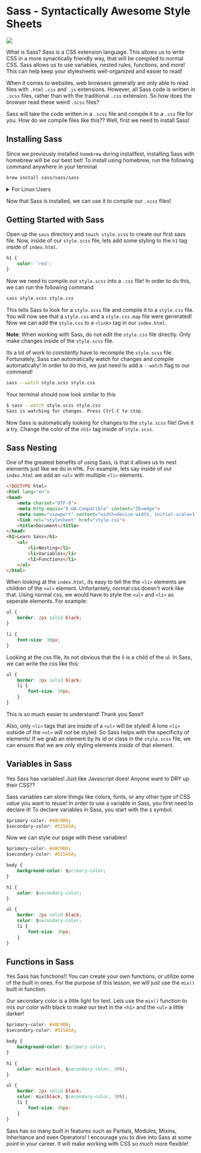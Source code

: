 # Sass - Syntactically Awesome Style Sheets
![](https://sass-lang.com/assets/img/styleguide/color-1c4aab2b.png)

What is Sass? Sass is a CSS extension language. This allows us to write CSS in a more synactically friendly way, that will be compiled to normal CSS. Sass allows us to use variables, nested rules, functions, and more! This can help keep your stylesheets well-organized and easier to read!

When it comes to websites, web browsers generally are only able to read files with `.html` `.css` and `.js` extensions. However, all Sass code is written in `.scss` files, rather than with the traditional `.css` extension. So how does the browser read these weird `.scss` files? 

Sass will take the code written in a `.scss` file and compile it to a `.css` file for you. How do we compile files like this?? Well, first we need to install Sass!

## Installing Sass

Since we previously installed `homebrew` during installfest, installing Sass with homebrew will be our best bet! To install using homebrew, run the following command anywhere in your terminal

```zsh
brew install sass/sass/sass
```

<details>
    <summary>For Linux Users</summary>
    
For Linux, we will use the `Node` version. It is a JavaScript implementation of Sass, which does run a little slower. For our use in this class, you should have no problems. The interface is the same! And its easy to change to another implementation in the future if needed!

```zsh
npm install -g sass
```
</details>

Now that Sass is installed, we can use it to compile our `.scss` files!

## Getting Started with Sass

Open up the `sass` directory and `touch style.scss` to create our first sass file. Now, inside of our `style.scss` file, lets add some styling to the `h1` tag inside of `index.html`. 

```css
h1 {
    color: 'red';
}
```

Now we need to compile our `style.scss` into a `.css` file! In order to do this, we can run the following command
```zsh
sass style.scss style.css
```

This tells Sass to look for a `style.scss` file and compile it to a `style.css` file. You will now see that a `style.css` and a `style.css.map` file were generated! Now we can add the `style.css` to a `<link>` tag in our `index.html`.

**Note**: When working with Sass, do not edit the `style.css` file directly. Only make changes inside of the `style.scss` file.

Its a lot of work to *constantly* have to recompile the `style.scss` file. Fortunately, Sass can automatically watch for changes and compile automatically! In order to do this, we just need to add a `--watch` flag to our command!

```zsh
sass --watch style.scss style.css
```

Your terminal should now look similar to this
```zsh
$ sass --watch style.scss style.css
Sass is watching for changes. Press Ctrl-C to stop.
```

Now Sass is automatically looking for changes to the `style.scss` file! Give it a try. Change the color of the `<h1>` tag inside of `style.scss`.

## Sass Nesting

One of the greatest benefits of using Sass, is that it allows us to nest elements just like we do in `HTML`. For example, lets say inside of our `index.html` we add an `<ul>` with multiple `<li>` elements.

```html
<!DOCTYPE html>
<html lang="en">
<head>
    <meta charset="UTF-8">
    <meta http-equiv="X-UA-Compatible" content="IE=edge">
    <meta name="viewport" content="width=device-width, initial-scale=1.0">
    <link rel="stylesheet" href="style.css">
    <title>Document</title>
</head>
<h1>Learn Sass</h1>
    <ul>
        <li>Nesting</li>
        <li>Variables</li>
        <li>Functions</li>
    </ul>
</html>
```

When looking at the `index.html`, its easy to tell the the `<li>` elements are children of the `<ul>` element. Unfortantely, normal css doesn't work like that. Using normal css, we would have to style the `<ul>` and `<li>` as seperate elements. For example:
```css
ul {
    border: 2px solid black;
}

li {
    font-size: 30px;
}
```

Looking at the css file, its not obvious that the li is a child of the ul. In Sass, we can write the css like this:

```css
ul {
    border: 2px solid black;
    li {
        font-size: 30px;
    }
}
```
This is so much easier to understand! Thank you Sass!!

Also, only `<li>` tags that are inside of a `<ul>` will be styled! A lone `<li>` outside of the `<ul>` will *not* be styled. So Sass helps with the specificity of elements! If we grab an element by its id or class in the `style.scss` file, we can ensure that we are only styling elements *inside* of that element.

## Variables in Sass

Yes Sass has variables! Just like Javascript does! Anyone want to DRY up their CSS??

Sass variables can store things like colors, fonts, or any other type of CSS value you want to reuse! In order to use a variable in Sass, you first need to declare it! To declare variables in Sass, you start with the `$` symbol.

```css
$primary-color: #48C9B0;
$secondary-color: #515A5A;
```
Now we can style our page with these variables!

```css
$primary-color: #48C9B0;
$secondary-color: #515A5A;

body {
    background-color: $primary-color;
}

h1 {
    color: $secondary-color;
}

ul {
    border: 2px solid black;
    color: $secondary-color;
    li {
        font-size: 30px;
    }
}
```

## Functions in Sass

Yes Sass has functions!! You can create your own functions, or utilize some of the built in ones. For the purpose of this lesson, we will just use the `mix()` built in function.

Our secondary color is a little light for text. Lets use the `mix()` function to mix our color with black to make our text in the `<h1>` and the `<ul>` a little darker!

```css
$primary-color: #48C9B0;
$secondary-color: #515A5A;

body {
    background-color: $primary-color;
}

h1 {
    color: mix(black, $secondary-color, 30%);
}

ul {
    border: 2px solid black;
    color: mix(black, $secondary-color, 30%);
    li {
        font-size: 30px;
    }
}
```

Sass has so many built in features such as Partials, Modules, Mixins, Inheritance and even Operators! I encourage you to dive into Sass at some point in your career. It will make working with CSS so much more flexible!

